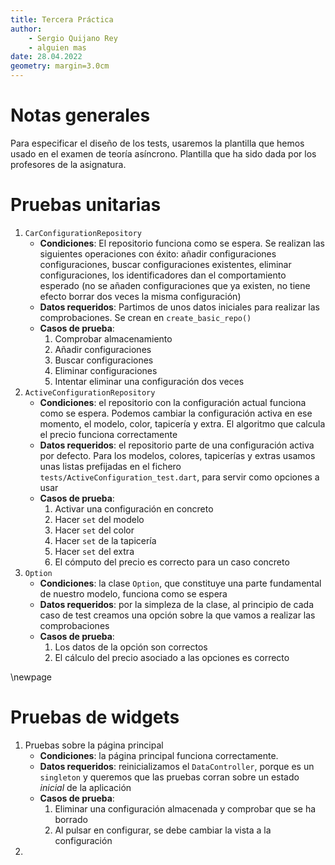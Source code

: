 ```yaml
---
title: Tercera Práctica
author:
    - Sergio Quijano Rey
    - alguien mas
date: 28.04.2022
geometry: margin=3.0cm
---
```


# Notas generales

Para especificar el diseño de los tests, usaremos la plantilla que hemos usado en el examen de teoría asíncrono. Plantilla que ha sido dada por los profesores de la asignatura.

# Pruebas unitarias

1. `CarConfigurationRepository`
    - **Condiciones**: El repositorio funciona como se espera. Se realizan las siguientes operaciones con éxito: añadir configuraciones configuraciones, buscar configuraciones existentes, eliminar configuraciones, los identificadores dan el comportamiento esperado (no se añaden configuraciones que ya existen, no tiene efecto borrar dos veces la misma configuración)
    - **Datos requeridos**: Partimos de unos datos iniciales para realizar las comprobaciones. Se crean en `create_basic_repo()`
    - **Casos de prueba**:
        1. Comprobar almacenamiento
        2. Añadir configuraciones
        3. Buscar configuraciones
        4. Eliminar configuraciones
        5. Intentar eliminar una configuración dos veces
2. `ActiveConfigurationRepository`
    - **Condiciones**: el repositorio con la configuración actual funciona como se espera. Podemos cambiar la configuración activa en ese momento, el modelo, color, tapicería y extra. El algoritmo que calcula el precio funciona correctamente
    - **Datos requeridos**: el repositorio parte de una configuración activa por defecto. Para los modelos, colores, tapicerías y extras usamos unas listas prefijadas en el fichero `tests/ActiveConfiguration_test.dart`, para servir como opciones a usar
    - **Casos de prueba**:
        1. Activar una configuración en concreto
        2. Hacer `set` del modelo
        3. Hacer `set` del color
        4. Hacer `set` de la tapicería
        5. Hacer `set` del extra
        6. El cómputo del precio es correcto para un caso concreto
3. `Option`
    - **Condiciones**: la clase `Option`, que constituye una parte fundamental de nuestro modelo, funciona como se espera
    - **Datos requeridos**: por la simpleza de la clase, al principio de cada caso de test creamos una opción sobre la que vamos a realizar las comprobaciones
    - **Casos de prueba**:
        1. Los datos de la opción son correctos
        2. El cálculo del precio asociado a las opciones es correcto

\newpage

# Pruebas de widgets

1. Pruebas sobre la página principal
    - **Condiciones**: la página principal funciona correctamente.
    - **Datos requeridos**: reinicializamos el `DataController`, porque es un `singleton` y queremos que las pruebas corran sobre un estado *inicial* de la aplicación
    - **Casos de prueba**:
        1. Eliminar una configuración almacenada y comprobar que se ha borrado
        2. Al pulsar en configurar, se debe cambiar la vista a la configuración
2.

